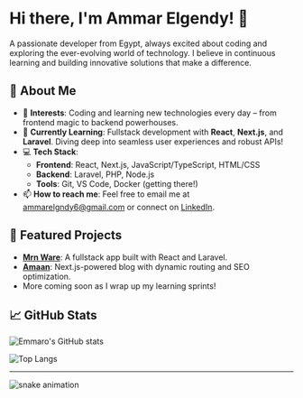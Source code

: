 # Hi there, I'm Ammar Elgendy! 👋

A passionate developer from Egypt, always excited about coding and exploring the ever-evolving world of technology. I believe in continuous learning and building innovative solutions that make a difference.

## 🚀 About Me
- 👀 **Interests**: Coding and learning new technologies every day – from frontend magic to backend powerhouses.
- 🌱 **Currently Learning**: Fullstack development with **React**, **Next.js**, and **Laravel**. Diving deep into seamless user experiences and robust APIs!
- 💻 **Tech Stack**:
  - **Frontend**: React, Next.js, JavaScript/TypeScript, HTML/CSS
  - **Backend**: Laravel, PHP, Node.js
  - **Tools**: Git, VS Code, Docker (getting there!)
- 📫 **How to reach me**: Feel free to email me at ammarelgndy6@gmail.com or connect on [LinkedIn](https://linkedin.com/in/ammar-elgendy).

## 🌟 Featured Projects
- **[Mrn Ware](https://mrnware.com)**: A fullstack app built with React and Laravel.
- **[Amaan](https://amaanarabia.com)**: Next.js-powered blog with dynamic routing and SEO optimization.
- More coming soon as I wrap up my learning sprints!

## 📈 GitHub Stats
![Emmaro's GitHub stats](https://github-readme-stats.vercel.app/api?username=3mmar0&show_icons=true&theme=radical)

![Top Langs](https://github-readme-stats.vercel.app/api/top-langs/?username=3mmar0&layout=compact&theme=radical)

---

![snake animation](https://github.com/3mmar0/3mmar0/blob/output/github-contribution-grid-snake.gif)
